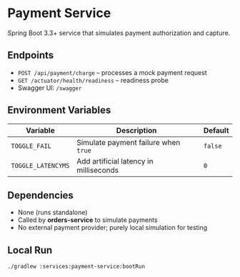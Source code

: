 # Payment Service
Spring Boot 3.3+ service that simulates payment authorization and capture.

## Endpoints
- `POST /api/payment/charge` – processes a mock payment request
- `GET /actuator/health/readiness` – readiness probe
- Swagger UI: `/swagger`

## Environment Variables
| Variable | Description | Default |
|-----------|-------------|----------|
| `TOGGLE_FAIL` | Simulate payment failure when `true` | `false` |
| `TOGGLE_LATENCYMS` | Add artificial latency in milliseconds | `0` |

## Dependencies
- None (runs standalone)
- Called by **orders-service** to simulate payments
- No external payment provider; purely local simulation for testing

## Local Run
```bash
./gradlew :services:payment-service:bootRun
```